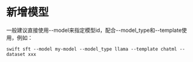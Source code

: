 # 新增模型

一般建议直接使用--model来指定模型id，配合--model_type和--template使用，例如：

```shell
swift sft --model my-model --model_type llama --template chatml --dataset xxx
```
